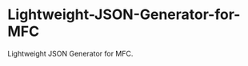 Lightweight-JSON-Generator-for-MFC
==================================

Lightweight JSON Generator for MFC.
